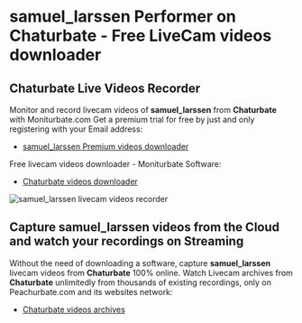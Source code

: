 # samuel_larssen Performer on Chaturbate - Free LiveCam videos downloader

## Chaturbate Live Videos Recorder

Monitor and record livecam videos of **samuel_larssen** from **Chaturbate** with Moniturbate.com
Get a premium trial for free by just and only registering with your Email address:
* [samuel_larssen Premium videos downloader](https://moniturbate.com/request-demo-licence-key.html)

Free livecam videos downloader - Moniturbate Software:
* [Chaturbate videos downloader](https://moniturbate.com/moniturbate-download-software.html)

![samuel_larssen livecam videos recorder](https://peachurnet.com/templates/moniturbate-software.png)


## Capture samuel_larssen videos from the Cloud and watch your recordings on Streaming

Without the need of downloading a software, capture **samuel_larssen** livecam videos from **Chaturbate** 100% online.
Watch Livecam archives from **Chaturbate** unlimitedly from thousands of existing recordings, only on Peachurbate.com and its websites network:
* [Chaturbate videos archives](https://peachurnet.com/)
